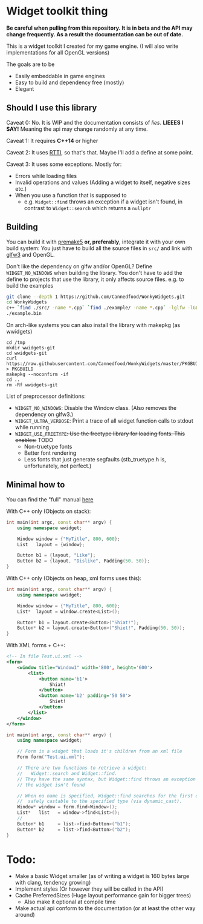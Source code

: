 # Widget toolkit thing

**Be careful when pulling from this repository. It is in beta and the API may change frequently. As a result the documentation can be out of date.**

This is a widget toolkit I created for my game engine.
(I will also write implementations for all OpenGL versions)

The goals are to be
- Easily embeddable in game engines
- Easy to build and dependency free (mostly)
- Elegant

## Should I use this library

Caveat 0: No. It is WIP and the documentation consists of *lies*. **LIEEES I SAY!** Meaning the api may change randomly at any time.

Caveat 1: It requires **C++14** or higher

Caveat 2: It uses [RTTI](https://en.wikipedia.org/wiki/Run-time_type_information), so that's that. Maybe I'll add a define at some point.

Caveat 3: It uses some exceptions.
Mostly for:
- Errors while loading files
- Invalid operations and values (Adding a widget to itself, negative sizes etc.)
- When you use a function that is supposed to
  - e.g. `Widget::find` throws an exception if a widget isn't found, in contrast to `Widget::search` which returns a `nullptr`

## Building

You can build it with [premake5](https://github.com/premake/premake-core/wiki) **or, preferably**, integrate it with your own build system:
You just have to build all the source files in `src/` and link with [glfw3](http://www.glfw.org) and OpenGL.

Don't like the dependency on glfw and/or OpenGL?
Define `WIDGET_NO_WINDOWS` when building the library.
You don't have to add the define to projects that use the library, it only affects source files.
e.g. to build the examples
```bash
git clone --depth 1 https://github.com/Cannedfood/WonkyWidgets.git
cd WonkyWidgets
c++ `find ./src/ -name *.cpp` `find ./example/ -name *.cpp` -lglfw -lGL --std=c++14 -o example.bin
./example.bin
```

On arch-like systems you can also install the library with makepkg (as wwidgets)
```
cd /tmp
mkdir wwidgets-git
cd wwidgets-git
curl https://raw.githubusercontent.com/Cannedfood/WonkyWidgets/master/PKGBUILD > PKGBUILD
makepkg --noconfirm -if
cd ..
rm -Rf wwidgets-git
```

List of preprocessor definitions:
- `WIDGET_NO_WINDOWS`: Disable the Window class. (Also removes the dependency on glfw3.)
- `WIDGET_ULTRA_VERBOSE`: Print a trace of all widget function calls to stdout while running
- ~~`WIDGET_USE_FREETYPE`: Use the freetype library for loading fonts. This enables:~~ TODO
	- Non-truetype fonts
	- Better font rendering
	- Less fonts that just generate segfaults (stb_truetype.h is, unfortunately, not perfect.)

## Minimal how to

You can find the "full" manual [here](Manual.md)

With C++ only (Objects on stack):
```c++
int main(int argc, const char** argv) {
	using namespace wwidget;

	Window window = {"MyTitle", 800, 600};
	List   layout = {window};

	Button b1 = {layout, "Like"};
	Button b2 = {layout, "Dislike", Padding(50, 50)};
}
```

With C++ only (Objects on heap, xml forms uses this):
```c++
int main(int argc, const char** argv) {
	using namespace wwidget;

	Window window = {"MyTitle", 800, 600};
	List*  layout = window.create<List>();

	Button* b1 = layout.create<Button>("Shiat!");
	Button* b2 = layout.create<Button>("Shiet!", Padding(50, 50));
}
```

With XML forms + C++:
```xml
<!-- In file Test.ui.xml -->
<form>
	<window title="Window1" width='800', height='600'>
		<list>
			<button name='b1'>
				Shiat!
			</button>
			<button name='b2' padding='50 50'>
				Shiet!
			</button>
		</list>
	</window>
</form>
```

```c++
int main(int argc, const char** argv) {
	using namespace wwidget;

	// Form is a widget that loads it's children from an xml file
	Form form("Test.ui.xml");

	// There are two functions to retrieve a widget:
	//   Widget::search and Widget::find.
	// They have the same syntax, but Widget::find throws an exception when
	// the widget isn't found

	// When no name is specified, Widget::find searches for the first object
	//  safely castable to the specified type (via dynamic_cast).
	Window* window = form.find<Window>();
	List*   list   = window->find<List>();
	//
	Button* b1     = list->find<Button>("b1");
	Button* b2     = list->find<Button>("b2");
}
```

# Todo:
- Make a basic Widget smaller (as of writing a widget is 160 bytes large with clang, tendency growing)
- Implement styles (Or however they will be called in the API)
- Cache PreferredSizes (Huge layout performance gain for bigger trees)
	- Also make it optional at compile time
- Make actual api conform to the documentation (or at least the other way around)

